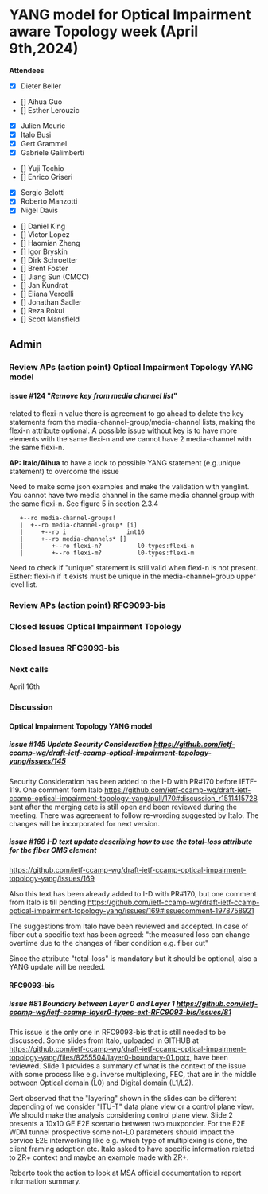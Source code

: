 # YANG model for Optical Impairment aware Topology week (April 9th,2024)


****Attendees****
- [x] Dieter Beller
- [] Aihua Guo
- [] Esther Lerouzic 
- [x] Julien Meuric
- [x] Italo Busi
- [x] Gert Grammel
- [x] Gabriele Galimberti 
- [] Yuji Tochio
- [] Enrico Griseri 
- [x] Sergio Belotti
- [x] Roberto Manzotti 
- [x] Nigel Davis
- [] Daniel King
- [] Victor Lopez
- [] Haomian Zheng
- [] Igor Bryskin
- [] Dirk Schroetter
- [] Brent Foster
- [] Jiang Sun (CMCC)
- [] Jan Kundrat
- [] Eliana Vercelli
- [] Jonathan Sadler
- [] Reza Rokui 
- [] Scott Mansfield

## Admin

### Review APs (action point) Optical Impairment Topology YANG model

#### issue #124 "*Remove key from media channel list*"
related to flexi-n value there is agreement to go ahead to delete the key statements from the media-channel-group/media-channel lists,
making the flexi-n attribute optional.
A possible issue without key is to have more elements with the same flexi-n and we cannot have 2 media-channel with the same flexi-n.

**AP: Italo/Aihua** to have a look to possible YANG statement (e.g.unique statement) to overcome the issue

Need to make some json examples and make the validation with yanglint.
You cannot have two media channel in the same media channel group with the same flexi-n. See figure 5 in section 2.3.4

       +--ro media-channel-groups!
       |  +--ro media-channel-group* [i]
       |     +--ro i                 int16
       |     +--ro media-channels* []
       |        +--ro flexi-n?          l0-types:flexi-n
       |        +--ro flexi-m?          l0-types:flexi-m

Need to check if "unique" statement is still valid when flexi-n is not present.
Esther: flexi-n if it exists must be unique in the media-channel-group upper level list.


### Review APs (action point) RFC9093-bis


### Closed Issues Optical Impairment Topology


### Closed Issues RFC9093-bis 

### Next calls

April 16th

 


### Discussion

#### Optical Impairment Topology YANG model

##### issue #145 Update Security Consideration https://github.com/ietf-ccamp-wg/draft-ietf-ccamp-optical-impairment-topology-yang/issues/145

Security Consideration has been added to the I-D with PR#170 before IETF-119.
One comment form Italo https://github.com/ietf-ccamp-wg/draft-ietf-ccamp-optical-impairment-topology-yang/pull/170#discussion_r1511415728 sent 
after the merging date is still open and been reviewed during the meeting.
There was agreement to follow re-wording suggested by Italo. The changes will be incorporated for next version. 

##### issue #169 I-D text update describing how to use the total-loss attribute for the fiber OMS element
https://github.com/ietf-ccamp-wg/draft-ietf-ccamp-optical-impairment-topology-yang/issues/169

Also this text has been already added to I-D with PR#170, but one comment from Italo is till pending
https://github.com/ietf-ccamp-wg/draft-ietf-ccamp-optical-impairment-topology-yang/issues/169#issuecomment-1978758921

The suggestions from Italo have been reviewed and accepted. 
In case of fiber cut a specific text has been agreed:
"the measured loss can change overtime due to the changes of fiber condition e.g. fiber cut"

Since the attribute "total-loss" is mandatory but it should be optional, also a YANG update will be needed.

#### RFC9093-bis 

##### issue #81  Boundary between Layer 0 and Layer 1 https://github.com/ietf-ccamp-wg/ietf-ccamp-layer0-types-ext-RFC9093-bis/issues/81

This issue is the only one in RFC9093-bis that is still needed to be discussed.
Some slides from Italo, uploaded in GITHUB at 
https://github.com/ietf-ccamp-wg/draft-ietf-ccamp-optical-impairment-topology-yang/files/8255504/layer0-boundary-01.pptx, have been reviewed.
Slide 1 provides a summary of what is the context of the issue with some process like e.g. inverse multiplexing, FEC, 
that are in the middle between Optical domain (L0) and Digital domain (L1/L2).

Gert observed that the "layering" shown in the slides can be different depending of we consider "ITU-T" data plane view or a control plane view.
We should make the analysis considering control plane view.
Slide 2 presents a 10x10 GE E2E scenario between two muxponder. For the E2E WDM tunnel prospective some not-L0 parameters should impact
the service E2E interworking like e.g. which type of multiplexing is done, the client framing adoption etc. 
Italo asked to have specific information related to ZR+ context and maybe an example made with ZR+.

Roberto took the action to look at MSA official documentation to report information summary.








